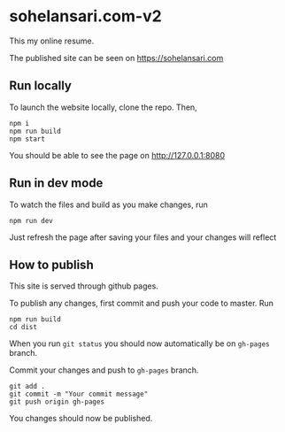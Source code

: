 # sohelansari.com-v2

This my online resume.

The published site can be seen on https://sohelansari.com

## Run locally

To launch the website locally, clone the repo. Then,
```
npm i
npm run build
npm start
```
You should be able to see the page on http://127.0.0.1:8080

## Run in dev mode

To watch the files and build as you make changes, run
```
npm run dev
```
Just refresh the page after saving your files and your changes will reflect

## How to publish

This site is served through github pages.

To publish any changes, first commit and push your code to master.
Run
```
npm run build
cd dist
```
When you run `git status` you should now automatically be on `gh-pages` branch.

Commit your changes and push to `gh-pages` branch.
```
git add .
git commit -m "Your commit message"
git push origin gh-pages
```
You changes should now be published.
